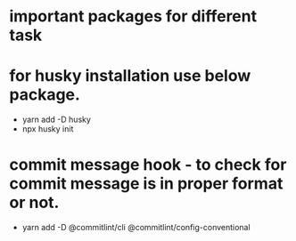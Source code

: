 # important packages for different task

# for husky installation use below package.

- yarn add -D husky
- npx husky init

# commit message hook - to check for commit message is in proper format or not.

- yarn add -D @commitlint/cli @commitlint/config-conventional

